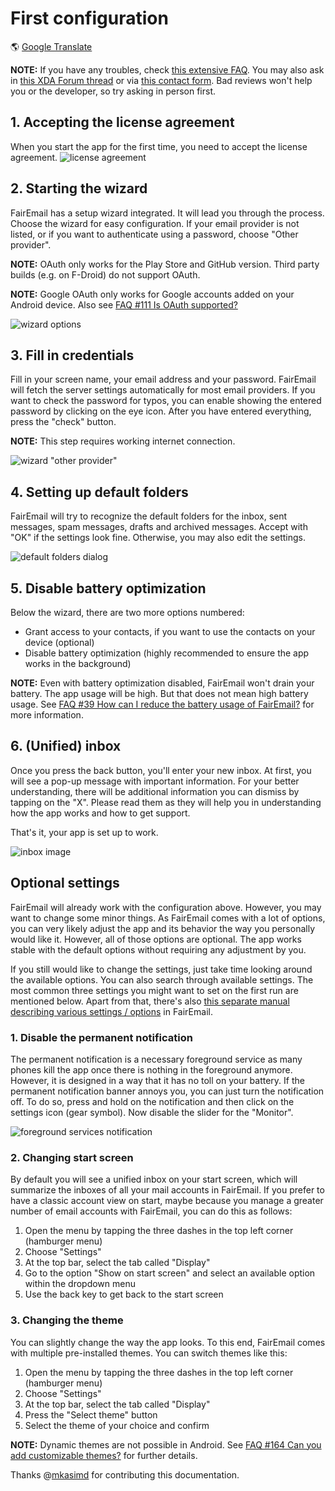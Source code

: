 # First configuration

&#x1F30E; [Google Translate](https://translate.google.com/translate?sl=en&u=https%3A%2F%2Fgithub.com%2FM66B%2FFairEmail%2Fblob%2Fmaster%2Ftutorials%2FFIRST-CONFIG.md)

**NOTE:** If you have any troubles, check [this extensive FAQ](https://github.com/M66B/FairEmail/blob/master/FAQ.md).
You may also ask in [this XDA Forum thread](https://forum.xda-developers.com/t/app-5-0-fairemail-fully-featured-open-source-privacy-oriented-email-app.3824168/)
or via [this contact form](https://contact.faircode.eu/?product=fairemailsupport). Bad reviews won't help you or the developer, so try asking in person first.

## 1. Accepting the license agreement

When you start the app for the first time, you need to accept the license agreement.
![license agreement](images/firstconf-00_license.png)

## 2. Starting the wizard

FairEmail has a setup wizard integrated. It will lead you through the process. Choose the wizard for easy configuration.
If your email provider is not listed, or if you want to authenticate using a password, choose "Other provider".

**NOTE:** OAuth only works for the Play Store and GitHub version. Third party builds (e.g. on F-Droid) do not support OAuth.

**NOTE:** Google OAuth only works for Google accounts added on your Android device. Also see [FAQ #111 Is OAuth supported?](https://github.com/M66B/FairEmail/blob/master/FAQ.md#user-content-faq111)

![wizard options](images/firstconf-01_wizard-00.png)

## 3. Fill in credentials

Fill in your screen name, your email address and your password. FairEmail will fetch the server settings automatically for most email providers.
If you want to check the password for typos, you can enable showing the entered password by clicking on the eye icon.
After you have entered everything, press the "check" button.

**NOTE:** This step requires working internet connection.

![wizard "other provider"](images/firstconf-02_wizard-01.png)

## 4. Setting up default folders

FairEmail will try to recognize the default folders for the inbox, sent messages, spam messages, drafts and archived messages.
Accept with "OK" if the settings look fine. Otherwise, you may also edit the settings.

![default folders dialog](images/firstconf-03_wizard-02.png)

## 5. Disable battery optimization

Below the wizard, there are two more options numbered:

* Grant access to your contacts, if you want to use the contacts on your device (optional)
* Disable battery optimization (highly recommended to ensure the app works in the background)

**NOTE:** Even with battery optimization disabled, FairEmail won't drain your battery. The app usage will be high. But that does not mean high battery usage. See [FAQ #39 How can I reduce the battery usage of FairEmail?](https://github.com/M66B/FairEmail/blob/master/docs/FAQ-en-rGB.md#user-content-faq39) for more information.

## 6. (Unified) inbox

Once you press the back button, you'll enter your new inbox. At first, you will see a pop-up message with important information.
For your better understanding, there will be additional information you can dismiss by tapping on the "X".
Please read them as they will help you in understanding how the app works and how to get support.

That's it, your app is set up to work.

![inbox image](images/firstconf-04_inbox-00.png)

## Optional settings

FairEmail will already work with the configuration above. However, you may want to change some minor things.
As FairEmail comes with a lot of options, you can very likely adjust the app and its behavior the way you personally would like it.
However, all of those options are optional. The app works stable with the default options without requiring any adjustment by you.

If you still would like to change the settings, just take time looking around the available options. You can also search through available settings.
The most common three settings you might want to set on the first run are mentioned below.
Apart from that, there's also [this separate manual describing various settings / options](https://github.com/M66B/FairEmail/blob/master/tutorials/SETTINGS-OVERVIEW.md) in FairEmail.

### 1. Disable the permanent notification

The permanent notification is a necessary foreground service as many phones kill the app once there is nothing in the foreground anymore.
However, it is designed in a way that it has no toll on your battery. If the permanent notification banner annoys you, you can just turn the notification off.
To do so, press and hold on the notification and then click on the settings icon (gear symbol).
Now disable the slider for the "Monitor".

![foreground services notification](images/firstconf_watchdog.png)

### 2. Changing start screen

By default you will see a unified inbox on your start screen, which will summarize the inboxes of all your mail accounts in FairEmail.
If you prefer to have a classic account view on start, maybe because you manage a greater number of email accounts with FairEmail,
you can do this as follows:

1. Open the menu by tapping the three dashes in the top left corner (hamburger menu)
2. Choose "Settings"
3. At the top bar, select the tab called "Display"
4. Go to the option "Show on start screen" and select an available option within the dropdown menu
5. Use the back key to get back to the start screen

### 3. Changing the theme

You can slightly change the way the app looks. To this end, FairEmail comes with multiple pre-installed themes.
You can switch themes like this:

1. Open the menu by tapping the three dashes in the top left corner (hamburger menu)
2. Choose "Settings"
3. At the top bar, select the tab called "Display"
4. Press the "Select theme" button
5. Select the theme of your choice and confirm

**NOTE:** Dynamic themes are not possible in Android.
See [FAQ #164 Can you add customizable themes?](https://github.com/M66B/FairEmail/blob/master/FAQ.md#user-content-faq164) for further details.

Thanks @[mkasimd](https://github.com/mkasimd/) for contributing this documentation.

